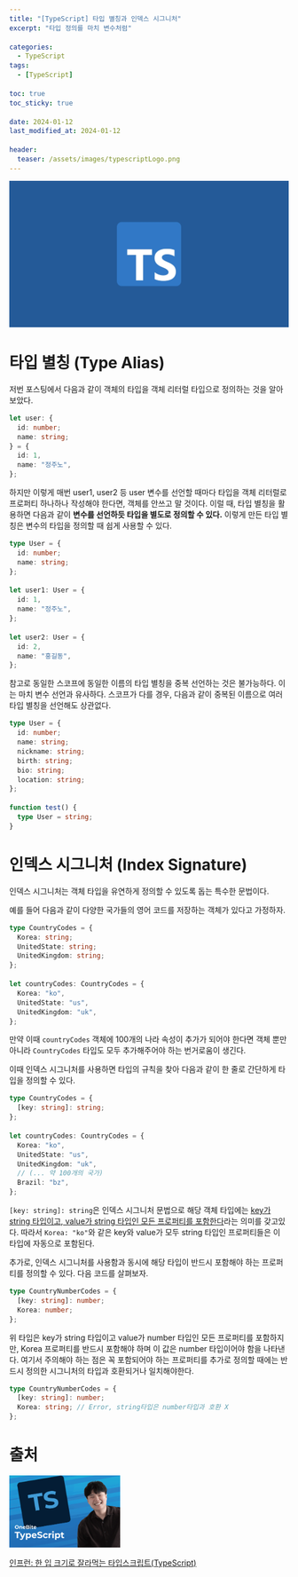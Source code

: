 ```yaml
---
title: "[TypeScript] 타입 별칭과 인덱스 시그니처"
excerpt: "타입 정의를 마치 변수처럼"

categories:
  - TypeScript
tags:
  - [TypeScript]

toc: true
toc_sticky: true

date: 2024-01-12
last_modified_at: 2024-01-12

header:
  teaser: /assets/images/typescriptLogo.png
---
```


<img src="/assets/images/typescriptLogo.png" width="1200">

# 타입 별칭 (Type Alias)

저번 포스팅에서 다음과 같이 객체의 타입을 객체 리터럴 타입으로 정의하는 것을 알아보았다.

```ts
let user: {
  id: number;
  name: string;
} = {
  id: 1,
  name: "정주노",
};
```

하지만 이렇게 매번 user1, user2 등 user 변수를 선언할 때마다 타입을 객체 리터럴로 프로퍼티 하나하나 작성해야 한다면, 객체를 안쓰고 말 것이다. 이럴 때, 타입 별칭을 활용하면 다음과 같이 <b>변수를 선언하듯 타입을 별도로 정의할 수 있다.</b> 이렇게 만든 타입 별칭은 변수의 타입을 정의할 때 쉽게 사용할 수 있다.

```ts
type User = {
  id: number;
  name: string;
};

let user1: User = {
  id: 1,
  name: "정주노",
};

let user2: User = {
  id: 2,
  name: "홍길동",
};
```

참고로 동일한 스코프에 동일한 이름의 타입 별칭을 중복 선언하는 것은 불가능하다. 이는 마치 변수 선언과 유사하다. 스코프가 다를 경우, 다음과 같이 중복된 이름으로 여러 타입 별칭을 선언해도 상관없다.

```ts
type User = {
  id: number;
  name: string;
  nickname: string;
  birth: string;
  bio: string;
  location: string;
};

function test() {
  type User = string;
}
```

# 인덱스 시그니처 (Index Signature)

인덱스 시그니처는 객체 타입을 유연하게 정의할 수 있도록 돕는 특수한 문법이다.

예를 들어 다음과 같이 다양한 국가들의 영어 코드를 저장하는 객체가 있다고 가정하자.

```ts
type CountryCodes = {
  Korea: string;
  UnitedState: string;
  UnitedKingdom: string;
};

let countryCodes: CountryCodes = {
  Korea: "ko",
  UnitedState: "us",
  UnitedKingdom: "uk",
};
```

만약 이때 `countryCodes` 객체에 100개의 나라 속성이 추가가 되어야 한다면 객체 뿐만 아니라 `CountryCodes` 타입도 모두 추가해주어야 하는 번거로움이 생긴다.

이때 인덱스 시그니처를 사용하면 타입의 규칙을 찾아 다음과 같이 한 줄로 간단하게 타입을 정의할 수 있다.

```ts
type CountryCodes = {
  [key: string]: string;
};

let countryCodes: CountryCodes = {
  Korea: "ko",
  UnitedState: "us",
  UnitedKingdom: "uk",
  // (... 약 100개의 국가)
  Brazil: "bz",
};
```

`[key: string]: string`은 인덱스 시그니처 문법으로 해당 객체 타입에는 <u>key가 string 타입이고, value가 string 타입인 모든 프로퍼티를 포함한다</u>라는 의미를 갖고있다. 따라서 `Korea: "ko"`와 같은 key와 value가 모두 string 타입인 프로퍼티들은 이 타입에 자동으로 포함된다.

추가로, 인덱스 시그니처를 사용함과 동시에 해당 타입이 반드시 포함해야 하는 프로퍼티를 정의할 수 있다. 다음 코드를 살펴보자.

```ts
type CountryNumberCodes = {
  [key: string]: number;
  Korea: number;
};
```

위 타입은 key가 string 타입이고 value가 number 타입인 모든 프로퍼티를 포함하지만, Korea 프로퍼티를 반드시 포함해야 하며 이 값은 number 타입이어야 함을 나타낸다. 여기서 주의해야 하는 점은 꼭 포함되어야 하는 프로퍼티를 추가로 정의할 때에는 반드시 정의한 시그니처의 타입과 호환되거나 일치해야한다.

```ts
type CountryNumberCodes = {
  [key: string]: number;
  Korea: string; // Error, string타입은 number타입과 호환 X
};
```

# 출처

<img src="/assets/images/one-byte-typescript.png" width="200">

[인프런: 한 입 크기로 잘라먹는 타입스크립트(TypeScript)](https://www.inflearn.com/course/%ED%95%9C%EC%9E%85-%ED%81%AC%EA%B8%B0-%ED%83%80%EC%9E%85%EC%8A%A4%ED%81%AC%EB%A6%BD%ED%8A%B8/dashboard)
